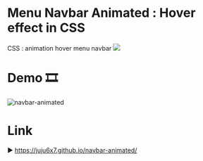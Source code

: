 # Menu Navbar Animated : Hover effect in CSS  
CSS : animation hover menu navbar  <img src="https://img.shields.io/badge/CSS3-1572B6?style=for-the-badge&logo=css3&logoColor=white">

# Demo 🎞️
![navbar-animated](https://user-images.githubusercontent.com/98356784/183486828-c7a0932c-08ea-4e85-910c-c470e1648ca6.gif)

# Link
▶️ https://juju6x7.github.io/navbar-animated/
